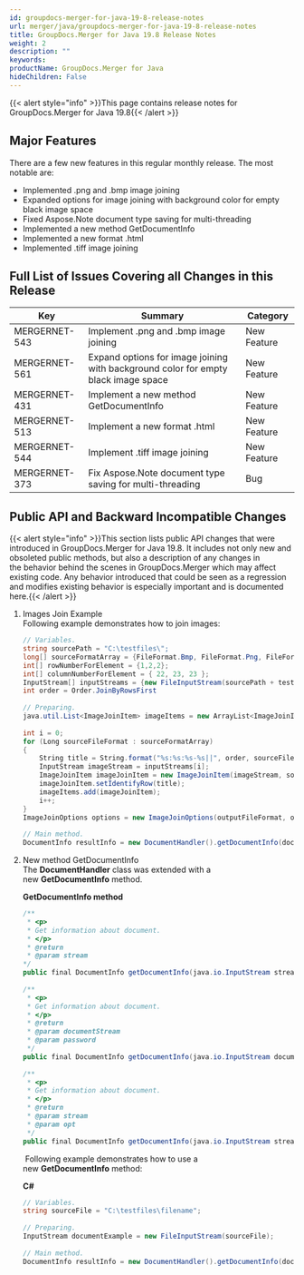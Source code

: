 ```yaml
---
id: groupdocs-merger-for-java-19-8-release-notes
url: merger/java/groupdocs-merger-for-java-19-8-release-notes
title: GroupDocs.Merger for Java 19.8 Release Notes
weight: 2
description: ""
keywords: 
productName: GroupDocs.Merger for Java
hideChildren: False
---
```

{{< alert style="info" >}}This page contains release notes for GroupDocs.Merger for Java 19.8{{< /alert >}}

## Major Features

There are a few new features in this regular monthly release. The most notable are:

*   Implemented .png and .bmp image joining
*   Expanded options for image joining with background color for empty black image space
*   Fixed Aspose.Note document type saving for multi-threading
*   Implemented a new method GetDocumentInfo
*   Implemented a new format .html
*   Implemented .tiff image joining

## Full List of Issues Covering all Changes in this Release

| Key | Summary | Category |
| --- | --- | --- |
| MERGERNET-543 | Implement .png and .bmp image joining | New Feature |
| MERGERNET-561 | Expand options for image joining with background color for empty black image space | New Feature |
| MERGERNET-431 | Implement a new method GetDocumentInfo | New Feature |
| MERGERNET-513 | Implement a new format .html | New Feature |
| MERGERNET-544 | Implement .tiff image joining | New Feature |
| MERGERNET-373 | Fix Aspose.Note document type saving for multi-threading | Bug |

## Public API and Backward Incompatible Changes

{{< alert style="info" >}}This section lists public API changes that were introduced in GroupDocs.Merger for Java 19.8. It includes not only new and obsoleted public methods, but also a description of any changes in the behavior behind the scenes in GroupDocs.Merger which may affect existing code. Any behavior introduced that could be seen as a regression and modifies existing behavior is especially important and is documented here.{{< /alert >}}

1.  Images Join Example  
    Following example demonstrates how to join images:
    
    ```csharp
    // Variables.
    string sourcePath = "C:\testfiles\";
    long[] sourceFormatArray = {FileFormat.Bmp, FileFormat.Png, FileFormat.Tiff};
    int[] rowNumberForElement = {1,2,2};
    int[] columnNumberForElement = { 22, 23, 23 };
    InputStream[] inputStreams = {new FileInputStream(sourcePath + test.bmp),new FileInputStream(sourcePath + test.png),new FileInputStream(sourcePath + test.tiff)}
    int order = Order.JoinByRowsFirst
     
    // Preparing.
    java.util.List<ImageJoinItem> imageItems = new ArrayList<ImageJoinItem>();
     
    int i = 0;
    for (Long sourceFileFormat : sourceFormatArray)
    {           
        String title = String.format("%s:%s:%s-%s||", order, sourceFileFormat,rowNumberForElement[i],columnNumberForElement[i]);
        InputStream imageStream = inputStreams[i];
        ImageJoinItem imageJoinItem = new ImageJoinItem(imageStream, sourceFileFormat, rowNumberForElement[i], columnNumberForElement[i], 2);
        imageJoinItem.setIdentifyRow(title);
        imageItems.add(imageJoinItem);
        i++;
    }
    ImageJoinOptions options = new ImageJoinOptions(outputFileFormat, order);
     
    // Main method.
    DocumentInfo resultInfo = new DocumentHandler().getDocumentInfo(documentExample);
    ```
    
2.  New method GetDocumentInfo  
    The **DocumentHandler** class was extended with a new **GetDocumentInfo** method.
    
    **GetDocumentInfo method**
    
    ```csharp
    /**
     * <p>
     * Get information about document.
     * </p>
     * @return 
     * @param stream 
    */ 
    public final DocumentInfo getDocumentInfo(java.io.InputStream stream) throws java.lang.Exception
     
    /**
     * <p>
     * Get information about document.
     * </p>
     * @return 
     * @param documentStream
     * @param password 
     */  
    public final DocumentInfo getDocumentInfo(java.io.InputStream documentStream, String password) throws java.lang.Exception
     
    /**
     * <p>
     * Get information about document.
     * </p>
     * @return 
     * @param stream 
     * @param opt 
     */  
    public final DocumentInfo getDocumentInfo(java.io.InputStream stream, Options opt) throws java.lang.Exception
    ```
    
     Following example demonstrates how to use a new **GetDocumentInfo** method:
    
    **C#**
    
    ```csharp
    // Variables.
    string sourceFile = "C:\testfiles\filename";
     
    // Preparing.
    InputStream documentExample = new FileInputStream(sourceFile);
     
    // Main method.
    DocumentInfo resultInfo = new DocumentHandler().getDocumentInfo(documentExample);
    ```
